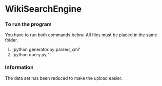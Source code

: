# WikiSearchEngine

### To run the program ###
You have to run both commands below. All files must be placed in the same folder.

1. 'python generator.py parsed_xml'
2. 'python query.py <query text>'

### Information ###
The data set has been reduced to make the upload easier.